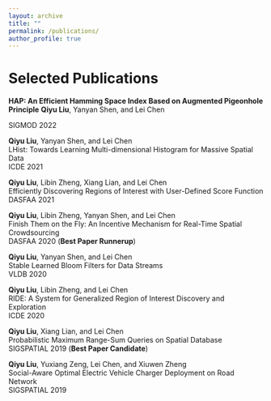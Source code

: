 ```yaml
---
layout: archive
title: ""
permalink: /publications/
author_profile: true
---
```


Selected Publications
=====
**HAP: An Efficient Hamming Space Index Based on Augmented Pigeonhole Principle**
**Qiyu Liu**, Yanyan Shen, and Lei Chen   
<div class="alert-success">
SIGMOD 2022
</div>   


**Qiyu Liu**, Yanyan Shen, and Lei Chen   
LHist: Towards Learning Multi-dimensional Histogram for Massive Spatial Data   
ICDE 2021   


**Qiyu Liu**, Libin Zheng, Xiang Lian, and Lei Chen   
Efficiently Discovering Regions of Interest with User-Defined Score Function    
DASFAA 2021   

**Qiyu Liu**, Libin Zheng, Yanyan Shen, and Lei Chen   
Finish Them on the Fly: An Incentive Mechanism for Real-Time Spatial Crowdsourcing   
DASFAA 2020 (**Best Paper Runnerup**)   

**Qiyu Liu**, Yanyan Shen, and Lei Chen   
Stable Learned Bloom Filters for Data Streams   
VLDB 2020   

**Qiyu Liu**, Libin Zheng, and Lei Chen   
RIDE: A System for Generalized Region of Interest Discovery and Exploration   
ICDE 2020   

**Qiyu Liu**, Xiang Lian, and Lei Chen   
Probabilistic Maximum Range-Sum Queries on Spatial Database   
SIGSPATIAL 2019 (**Best Paper Candidate**)   

**Qiyu Liu**, Yuxiang Zeng, Lei Chen, and Xiuwen Zheng   
Social-Aware Optimal Electric Vehicle Charger Deployment on Road Network   
SIGSPATIAL 2019   


  
